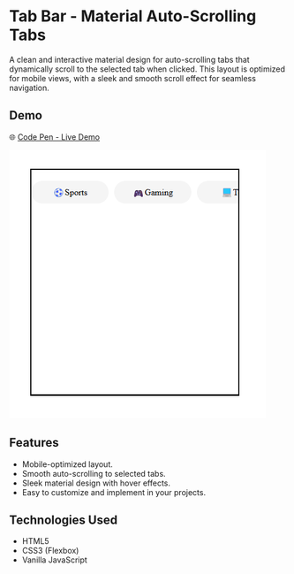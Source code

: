 # Tab Bar - Material Auto-Scrolling Tabs

A clean and interactive material design for auto-scrolling tabs that dynamically scroll to the selected tab when clicked. This layout is optimized for mobile views, with a sleek and smooth scroll effect for seamless navigation.

## Demo
🌐 [Code Pen - Live Demo](https://codepen.io/yrlp98/pen/ogvNrOx)

![Demo](demo.png)

## Features

- Mobile-optimized layout.
- Smooth auto-scrolling to selected tabs.
- Sleek material design with hover effects.
- Easy to customize and implement in your projects.

## Technologies Used

- HTML5
- CSS3 (Flexbox)
- Vanilla JavaScript
